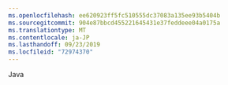 ```yaml
---
ms.openlocfilehash: ee620923ff5fc510555dc37083a135ee93b5404b
ms.sourcegitcommit: 904e87bbcd455221645431e37feddeee04a0175a
ms.translationtype: MT
ms.contentlocale: ja-JP
ms.lasthandoff: 09/23/2019
ms.locfileid: "72974370"
---
```

Java